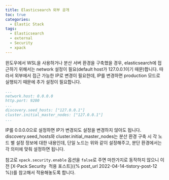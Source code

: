 ```yaml
---
title: Elasticsearch 외부 공개
toc: true
categories:
  - Elastic Stack
tags:
  - Elasticsearch
  - external
  - Security
  - xpack
---
```


윈도우에서 WSL을 사용하거나 분산 서버 환경을 구축했을 경우, elasticsearch에 접근하기 위해서는 network 설정이 필요(default host가 127.0.0.1이기 때문)합니다. 따라서 외부에서 접근 가능한 IP로 변경이 필요한데, IP를 변경하면 production 모드로 실행되기 때문에 추가 설정이 필요합니다.

```yaml
...
network.host: 0.0.0.0
http.port: 9200
...
discovery.seed_hosts: ["127.0.0.1"]
cluster.initial_master_nodes: ["127.0.0.1"]
...
```

IP를 0.0.0.0으로 설정하면 IP가 변경되도 설정을 변경하지 않아도 됩니다. discovery.seed_hosts와 cluster.initial_master_nodes는 분산 환경 구축 시 각 노드 별 설정 정보에 대한 내용인데, 단일 노드는 위와 같이 설정해주고, 분단 환경에서는 각 의미에 맞춰 설정하면 됩니다.

참고로 `xpack.security.enable` 옵션을 `false`로 주면 마찬가지로 동작하지 않으니 이전 [X-Pack Security  적용 포스트]({% post_url 2022-04-14-tistory-post-12 %})를 참고해서 적용해놓도록 합니다.